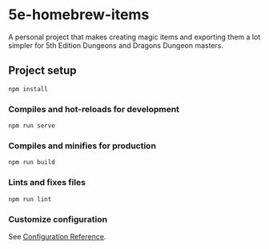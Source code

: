 # 5e-homebrew-items
A personal project that makes creating magic items and exporting them a lot simpler for 5th Edition Dungeons and Dragons Dungeon masters.


## Project setup
```
npm install
```

### Compiles and hot-reloads for development
```
npm run serve
```

### Compiles and minifies for production
```
npm run build
```

### Lints and fixes files
```
npm run lint
```

### Customize configuration
See [Configuration Reference](https://cli.vuejs.org/config/).
